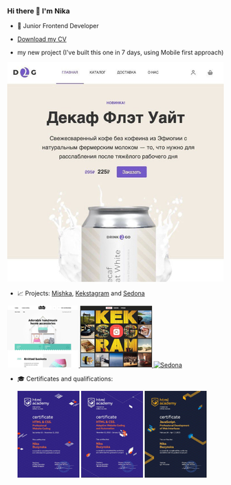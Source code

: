 ### Hi there 👋 I'm Nika


<!-- **NikaBuzynska/NikaBuzynska** is a ✨ _special_ ✨ repository because its `README.md` (this file) appears on your GitHub profile. -->

- 🔭 Junior Frontend Developer
- [Download my CV](/cv/nika_buzynska_cv)

- my new project (I've built this one in 7 days, using Mobile first approach)
<a href="https://nikabuzynska.github.io/Drink2Go/">
<img src="IMAGES/drinks2go.jpeg">
</a>

- 📈 Projects: [Mishka](https://nikabuzynska.github.io/2221685-mishka-27/), [Kekstagram](https://nikabuzynska.github.io/2221685-kekstagram-28/) and [Sedona](https://nikabuzynska.github.io/2221685-sedona-35/)

<a href="https://nikabuzynska.github.io/2221685-mishka-27/">
        <img src="IMAGES/mishka.jpeg" alt="Mishka" width="33%">
    </a>
    <a href="https://nikabuzynska.github.io/2221685-kekstagram-28/">
        <img src="IMAGES/kekstagram.jpeg" alt="Kekstagram" width="33%">
    </a>
    <a href="https://nikabuzynska.github.io/2221685-sedona-35/">
        <img src="IMAGES/sedona.png" alt="Sedona" width="30%">
    </a>

- 🎓 Certificates and qualifications:
    <p>
    <img src="IMAGES/HTML-1.jpeg" width="30%">
    <img src="IMAGES/HTML-2.jpeg" width="30%">
    <img src="IMAGES/JS.jpeg" width="30%">
    </p>

